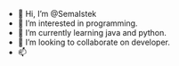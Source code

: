 - 👋 Hi, I’m @SemaIstek
- 👀 I’m interested in programming.
- 🌱 I’m currently learning java and python.
- 💞️ I’m looking to collaborate on developer.
- 📫 

<!---
SemaIstek/SemaIstek is a ✨ special ✨ repository because its `README.md` (this file) appears on your GitHub profile.
You can click the Preview link to take a look at your changes.
--->
